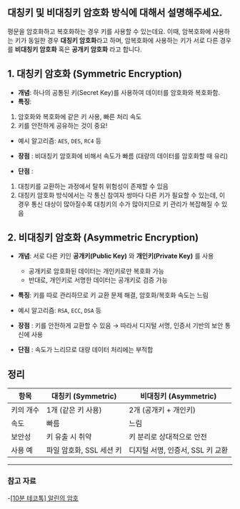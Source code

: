 ## 대칭키 및 비대칭키 암호화 방식에 대해서 설명해주세요.
평문을 암호화하고 복호화하는 경우 키를 사용할 수 있는데요. 이때, 암복호화에 사용하는 키가 동일한 경우 **대칭키 암호화**라고 하며, 암복호화에 사용하는 키가 서로 다른 경우를 **비대칭키 암호화** 혹은 **공개키 암호화** 라고 합니다.

## 1. 대칭키 암호화 (Symmetric Encryption)
- **개념**: 하나의 공통된 키(Secret Key)를 사용하여 데이터를 암호화와 복호화함.
- **특징**:
1. 암호화와 복호화에 같은 키 사용, 빠른 처리 속도
2. 키를 안전하게 공유하는 것이 중요!

- 예시 알고리즘: `AES`, `DES`, `RC4` 등

- **장점** : 비대칭키 암호화에 비해서 속도가 빠름 (대량의 데이터를 암호화할 때 유리)

- **단점** :
1. 대칭키를 교환하는 과정에서 탈취 위험성이 존재할 수 있음
2. 대칭키 암호화 방식에서는 각 통신 참여자 쌍마다 다른 키가 필요할 수 있는데, 이 경우 통신 대상이 많아질수록 대칭키의 수가 많아지므로 키 관리가 복잡해질 수 있음

## 2. 비대칭키 암호화 (Asymmetric Encryption)
- **개념**: 서로 다른 키인 **공개키(Public Key)** 와 **개인키(Private Key)** 를 사용
  - 공개키로 암호화된 데이터는 개인키로만 복호화 가능
  - 반대로, 개인키로 서명한 데이터는 공개키로 검증 가능

- **특징**: 키를 따로 관리하므로 키 교환 문제 해결, 암호화/복호화 속도는 느림

- 예시 알고리즘: `RSA`, `ECC`, `DSA` 등

- **장점** : 키를 안전하게 교환할 수 있음 → 따라서 디지털 서명, 인증서 기반의 보안 통신에 사용

- **단점** : 속도가 느리므로 대량 데이터 처리에는 부적합

## 정리
| 항목       | 대칭키 (Symmetric)         | 비대칭키 (Asymmetric)            |
|------------|-----------------------------|----------------------------------|
| 키의 개수  | 1개 (같은 키 사용)          | 2개 (공개키 + 개인키)            |
| 속도       | 빠름                        | 느림                             |
| 보안성     | 키 유출 시 취약             | 키 분리로 상대적으로 안전        |
| 사용 예    | 파일 암호화, SSL 세션 키    | 디지털 서명, 인증서, SSL 키 교환 |

---
### 참고 자료
-[[10분 테코톡] 알린의 암호](https://www.youtube.com/watch?v=UJDB6e8s1Fg)
